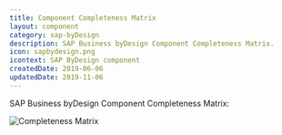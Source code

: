 ```yaml
---
title: Component Completeness Matrix
layout: component
category: sap-byDesign
description: SAP Business byDesign Component Completeness Matrix.
icon: sapbydesign.png
icontext: SAP ByDesign component
createdDate: 2019-06-06
updatedDate: 2019-11-06
---
```




SAP Business byDesign Component Completeness Matrix:

![Completeness Matrix](https://user-images.githubusercontent.com/8449044/64691726-11cac980-d49c-11e9-9257-01a3770c2f4a.png)
